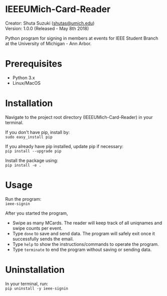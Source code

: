 # IEEEUMich-Card-Reader
Creator: Shuta Suzuki (shutas@umich.edu)  
Version: 1.0.0 (Released - May 8th 2018)

Python program for signing in members at events for IEEE Student Branch at the University of Michigan - Ann Arbor.  

# Prerequisites
- Python 3.x
- Linux/MacOS

# Installation
Navigate to the project root directory (IEEEUMich-Card-Reader) in your terminal.

If you don't have pip, install by:  
`sudo easy_install pip`

If you already have pip installed, update pip if necessary:  
`pip install --upgrade pip`

Install the package using:  
`pip install -e .`

# Usage
Run the program:  
`ieee-signin`

After you started the program,
- Swipe as many MCards. The reader will keep track of all uniqnames and swipe counts per event.
- Type `done` to save and send data. The program will safely exit once it successfully sends the email.
- Type `help` to show the instructions/commands to operate the program.
- Type `terminate` to end the program without saving or sending data.

# Uninstallation
In your terminal, run:  
`pip uninstall -y ieee-signin`
